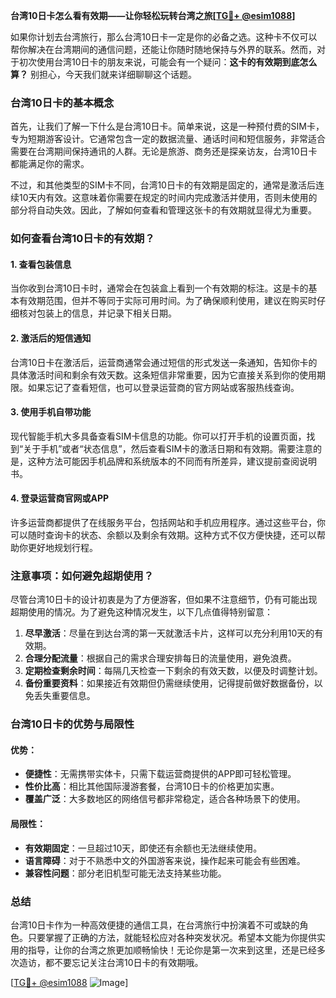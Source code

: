 **台湾10日卡怎么看有效期——让你轻松玩转台湾之旅[[TG💪+ @esim1088](https://t.me/s/esim1088)]**

如果你计划去台湾旅行，那么台湾10日卡一定是你的必备之选。这种卡不仅可以帮你解决在台湾期间的通信问题，还能让你随时随地保持与外界的联系。然而，对于初次使用台湾10日卡的朋友来说，可能会有一个疑问：**这卡的有效期到底怎么算？** 别担心，今天我们就来详细聊聊这个话题。

### 台湾10日卡的基本概念

首先，让我们了解一下什么是台湾10日卡。简单来说，这是一种预付费的SIM卡，专为短期游客设计。它通常包含一定的数据流量、通话时间和短信服务，非常适合需要在台湾期间保持通讯的人群。无论是旅游、商务还是探亲访友，台湾10日卡都能满足你的需求。

不过，和其他类型的SIM卡不同，台湾10日卡的有效期是固定的，通常是激活后连续10天内有效。这意味着你需要在规定的时间内完成激活并使用，否则未使用的部分将自动失效。因此，了解如何查看和管理这张卡的有效期就显得尤为重要。

### 如何查看台湾10日卡的有效期？

#### 1. 查看包装信息
当你收到台湾10日卡时，通常会在包装盒上看到一个有效期的标注。这是卡的基本有效期范围，但并不等同于实际可用时间。为了确保顺利使用，建议在购买时仔细核对包装上的信息，并记录下相关日期。

#### 2. 激活后的短信通知
台湾10日卡在激活后，运营商通常会通过短信的形式发送一条通知，告知你卡的具体激活时间和剩余有效天数。这条短信非常重要，因为它直接关系到你的使用期限。如果忘记了查看短信，也可以登录运营商的官方网站或客服热线查询。

#### 3. 使用手机自带功能
现代智能手机大多具备查看SIM卡信息的功能。你可以打开手机的设置页面，找到“关于手机”或者“状态信息”，然后查看SIM卡的激活日期和有效期。需要注意的是，这种方法可能因手机品牌和系统版本的不同而有所差异，建议提前查阅说明书。

#### 4. 登录运营商官网或APP
许多运营商都提供了在线服务平台，包括网站和手机应用程序。通过这些平台，你可以随时查询卡的状态、余额以及剩余有效期。这种方式不仅方便快捷，还可以帮助你更好地规划行程。

### 注意事项：如何避免超期使用？

尽管台湾10日卡的设计初衷是为了方便游客，但如果不注意细节，仍有可能出现超期使用的情况。为了避免这种情况发生，以下几点值得特别留意：

1. **尽早激活**：尽量在到达台湾的第一天就激活卡片，这样可以充分利用10天的有效期。
2. **合理分配流量**：根据自己的需求合理安排每日的流量使用，避免浪费。
3. **定期检查剩余时间**：每隔几天检查一下剩余的有效天数，以便及时调整计划。
4. **备份重要资料**：如果接近有效期但仍需继续使用，记得提前做好数据备份，以免丢失重要信息。

### 台湾10日卡的优势与局限性

#### 优势：
- **便捷性**：无需携带实体卡，只需下载运营商提供的APP即可轻松管理。
- **性价比高**：相比其他国际漫游套餐，台湾10日卡的价格更加实惠。
- **覆盖广泛**：大多数地区的网络信号都非常稳定，适合各种场景下的使用。

#### 局限性：
- **有效期固定**：一旦超过10天，即使还有余额也无法继续使用。
- **语言障碍**：对于不熟悉中文的外国游客来说，操作起来可能会有些困难。
- **兼容性问题**：部分老旧机型可能无法支持某些功能。

### 总结

台湾10日卡作为一种高效便捷的通信工具，在台湾旅行中扮演着不可或缺的角色。只要掌握了正确的方法，就能轻松应对各种突发状况。希望本文能为你提供实用的指导，让你的台湾之旅更加顺畅愉快！无论你是第一次来到这里，还是已经多次造访，都不要忘记关注台湾10日卡的有效期哦。

[[TG💪+ @esim1088](https://t.me/s/esim1088) ![Image](https://i.postimg.cc/4NQfJmqS/Snipaste-2025-05-13-00-14-12.png)]